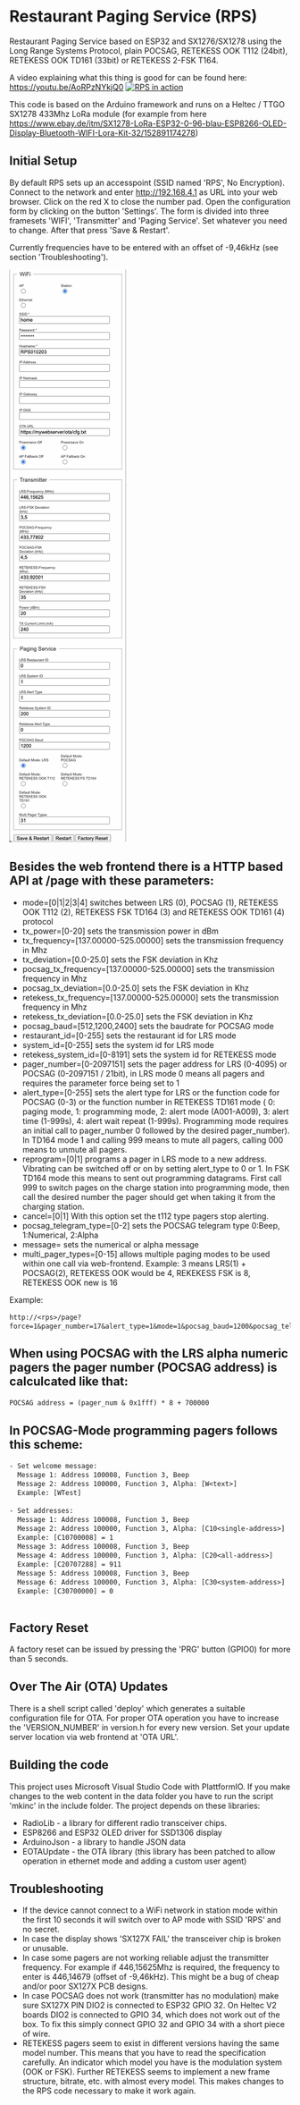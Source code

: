 # Restaurant Paging Service (RPS)
Restaurant Paging Service based on ESP32 and SX1276/SX1278 using the Long Range Systems Protocol, plain POCSAG, RETEKESS OOK T112 (24bit), RETEKESS OOK TD161 (33bit) or RETEKESS 2-FSK T164.

A video explaining what this thing is good for can be found here: https://youtu.be/AoRPzNYkjQ0
[![RPS in action](https://img.youtube.com/vi/AoRPzNYkjQ0/0.jpg)](https://www.youtube.com/watch?v=AoRPzNYkjQ0)

This code is based on the Arduino framework and runs on a Heltec / TTGO
SX1278 433Mhz LoRa module (for example from here
https://www.ebay.de/itm/SX1278-LoRa-ESP32-0-96-blau-ESP8266-OLED-Display-Bluetooth-WIFI-Lora-Kit-32/152891174278)

## Initial Setup

By default RPS sets up an accesspoint (SSID named 'RPS', No Encryption). Connect to the network and enter http://192.168.4.1 as URL into your web browser. Click on the red X to close the number pad. Open the configuration form by clicking on the button 'Settings'. The form is divided into three framesets 'WIFI', 'Transmitter' and 'Paging Service'. Set whatever you need to change. After that press 'Save & Restart'. 

Currently frequencies have to be entered with an offset of -9,46kHz (see section 'Troubleshooting').

![Settings Dialog](https://github.com/baycom/rps/raw/master/settings.jpg)


## Besides the web frontend there is a HTTP based API at /page with these parameters:
- mode=[0|1|2|3|4]
  switches between LRS (0), POCSAG (1), RETEKESS OOK T112 (2), RETEKESS FSK TD164 (3) and RETEKESS OOK TD161 (4) protocol
- tx_power=[0-20]
  sets the transmission power in dBm
- tx_frequency=[137.00000-525.00000]
  sets the transmission frequency in Mhz
- tx_deviation=[0.0-25.0]
  sets the FSK deviation in Khz
- pocsag_tx_frequency=[137.00000-525.00000]
  sets the transmission frequency in Mhz
- pocsag_tx_deviation=[0.0-25.0]
  sets the FSK deviation in Khz
- retekess_tx_frequency=[137.00000-525.00000]
  sets the transmission frequency in Mhz
- retekess_tx_deviation=[0.0-25.0]
  sets the FSK deviation in Khz
- pocsag_baud=[512,1200,2400]
  sets the baudrate for POCSAG mode
- restaurant_id=[0-255]
  sets the restaurant id for LRS mode
- system_id=[0-255]
  sets the system id for LRS mode
- retekess_system_id=[0-8191]
  sets the system id for RETEKESS mode
- pager_number=[0-2097151]
  sets the pager address for LRS (0-4095) or POCSAG (0-2097151 / 21bit), in LRS mode 0 means all pagers and requires the parameter force being set to 1
- alert_type=[0-255]
  sets the alert type for LRS or the function code for POCSAG (0-3) or the function number in RETEKESS TD161 mode (
  0: paging mode, 1: programming mode, 2: alert mode (A001-A009), 3: alert time (1-999s), 4: alert wait repeat (1-999s). Programming mode requires an initial call to pager_number 0 followed by the desired pager_number). In TD164 mode 1 and calling 999 means to mute all pagers, calling 000 means to unmute all pagers.
- reprogram=[0|1]
  programs a pager in LRS mode to a new address. Vibrating can be switched off or on by setting alert_type to 0 or 1. In FSK TD164 mode this means to sent out programming datagrams. First call 999 to switch pages on the charge station into programming mode, then call the desired number the pager should get when taking it from the charging station. 
- cancel=[0|1]
  With this option set the t112 type pagers stop alerting.
- pocsag_telegram_type=[0-2]
  sets the POCSAG telegram type 0:Beep, 1:Numerical, 2:Alpha
- message=<text>
  sets the numerical or alpha message
- multi_pager_types=[0-15]
  allows multiple paging modes to be used within one call via web-frontend. Example: 3 means LRS(1) + POCSAG(2), RETEKESS OOK would be 4, REKEKESS FSK is 8, RETEKESS OOK new is 16 

Example:

```
http://<rps>/page?force=1&pager_number=17&alert_type=1&mode=1&pocsag_baud=1200&pocsag_telegram_type=2&message=this%20is%20a%20test
```

## When using POCSAG with the LRS alpha numeric pagers the pager number (POCSAG address) is calculcated like that:

```
POCSAG address = (pager_num & 0x1fff) * 8 + 700000
```

## In POCSAG-Mode programming pagers follows this scheme:

```
- Set welcome message: 
  Message 1: Address 100008, Function 3, Beep
  Message 2: Address 100000, Function 3, Alpha: [W<text>]
  Example: [WTest]

- Set addresses:
  Message 1: Address 100008, Function 3, Beep
  Message 2: Address 100000, Function 3, Alpha: [C10<single-address>]
  Example: [C10700008] = 1
  Message 3: Address 100008, Function 3, Beep
  Message 4: Address 100000, Function 3, Alpha: [C20<all-address>]
  Example: [C20707288] = 911
  Message 5: Address 100008, Function 3, Beep
  Message 6: Address 100000, Function 3, Alpha: [C30<system-address>]
  Example: [C30700000] = 0
  
```
## Factory Reset

A factory reset can be issued by pressing the 'PRG' button (GPIO0) for more than 5 seconds.

## Over The Air (OTA) Updates 

There is a shell script called 'deploy' which generates a suitable configuration file for OTA. For proper OTA operation you have to increase the 'VERSION_NUMBER' in version.h for every new version. Set your update server location via web frontend at 'OTA URL'.

## Building the code

This project uses Microsoft Visual Studio Code with PlattformIO. If you make changes to the web content in the data folder you have to run the script 'mkinc' in the include folder. The project depends on these libraries:

- RadioLib - a library for different radio transceiver chips.
- ESP8266 and ESP32 OLED driver for SSD1306 display
- ArduinoJson - a library to handle JSON data
- EOTAUpdate - the OTA library (this library has been patched to allow operation in ethernet mode and adding a custom user agent)

## Troubleshooting

- If the device cannot connect to a WiFi network in station mode within the first 10 seconds it will switch over to AP mode with SSID 'RPS' and no secret.
- In case the display shows 'SX127X FAIL' the transceiver chip is broken or unusable.
- In case some pagers are not working reliable adjust the transmitter frequency. For example if 446,15625Mhz is required, the frequency to enter is 446,14679 (offset of -9,46kHz). This might be a bug of cheap and/or poor SX127X PCB designs.
- In case POCSAG does not work (transmitter has no modulation) make sure SX127X PIN DIO2 is connected to ESP32 GPIO 32. On Heltec V2 boards DIO2 is connected to GPIO 34, which does not work out of the box. To fix this simply connect GPIO 32 and GPIO 34 with a short piece of wire.
- RETEKESS pagers seem to exist in different versions having the same model number. This means that you have to read the specification carefully. An indicator which model you have is the modulation system (OOK or FSK). Further RETEKESS seems to implement a new frame structure, bitrate, etc. with almost every model. This makes changes to the RPS code necessary to make it work again.
